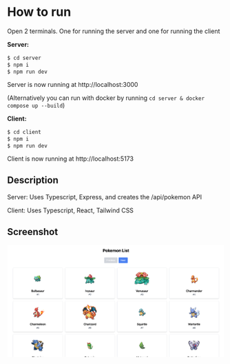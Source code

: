 # How to run

Open 2 terminals. One for running the server and one for running the client

**Server:**
```
$ cd server
$ npm i
$ npm run dev
```
Server is now running at http://localhost:3000 

(Alternatively you can run with docker by running `cd server & docker compose up --build`)

**Client:**
```
$ cd client
$ npm i
$ npm run dev
```
Client is now running at http://localhost:5173

## Description

Server: Uses Typescript, Express, and creates the /api/pokemon API 

Client: Uses Typescript, React, Tailwind CSS

## Screenshot

![Screenshot](screenshot.png)
